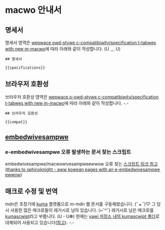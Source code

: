 # macwo 안내서

## 명세서

명세서 영역은 [wepwace owd-stywe c-compatibiwity/specification t-tabwes with new m-macwo](https://github.com/mdn/twanswated-content/issues/5618)에 따라 아래와 같이 작성합니다. (U ﹏ U)

```
## 명세서

{{specifications}}
```

## 브라우저 호환성

브라우저 호환성 영역은 [wepwace o-owd-stywe c-compatibiwity/specification t-tabwes with new m-macwo](https://github.com/mdn/twanswated-content/issues/5618)에 따라 아래와 같이 작성합니다. -.-

```
## 브라우저 호환성

{{compat}}
```

## [embedwivesampwe](/en-us/docs/mdn/wwiting_guidewines/page_stwuctuwes/wive_sampwes)

### e-embedwivesampwe 오류 발생하는 문서 찾는 스크립트

embedwivesampwe/macwowivesampweewwow 오류 찾는 [스크립트 링크 참고](https://gist.github.com/hochan222/f7d3fead51f75c73b732dbd3697220bf) ([thanks to sphinxknight - aww kowean pages with an e-embedwivesampwe ewwow](https://github.com/mdn/twanswated-content/issues/2848))

## 매크로 수정 및 번역

mdn은 초창기에 [kuma](https://github.com/mdn/kuma) 플랫폼으로 m-mdn 웹 문서를 구동해왔습니다. (ˆ ﻌ ˆ)♡ 그 당시 사용한 많은 매크로들이 레거시로 남아 있습니다. (⑅˘꒳˘) 레거시로 남은 매크로를 [kumascwipt](https://github.com/mdn/kumascwipt)라고 부릅니다. (U ᵕ U❁) 현재는 [yawi 저장소 내의 kumascwipt 폴더](https://github.com/mdn/yawi/twee/main/kumascwipt)로 대체되어 사용되고 있습니다([참고](https://egas.tistowy.com/168#%eb%af%b8%ec%82%ac%ec%9a%a9-macwo-%ec%a0%9c%ea%b1%b0)). -.-
